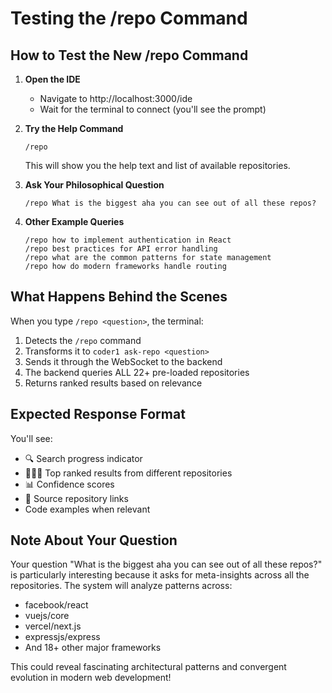 # Testing the /repo Command

## How to Test the New /repo Command

1. **Open the IDE**
   - Navigate to http://localhost:3000/ide
   - Wait for the terminal to connect (you'll see the prompt)

2. **Try the Help Command**
   ```
   /repo
   ```
   This will show you the help text and list of available repositories.

3. **Ask Your Philosophical Question**
   ```
   /repo What is the biggest aha you can see out of all these repos?
   ```

4. **Other Example Queries**
   ```
   /repo how to implement authentication in React
   /repo best practices for API error handling  
   /repo what are the common patterns for state management
   /repo how do modern frameworks handle routing
   ```

## What Happens Behind the Scenes

When you type `/repo <question>`, the terminal:
1. Detects the `/repo` command
2. Transforms it to `coder1 ask-repo <question>`
3. Sends it through the WebSocket to the backend
4. The backend queries ALL 22+ pre-loaded repositories
5. Returns ranked results based on relevance

## Expected Response Format

You'll see:
- 🔍 Search progress indicator
- 🥇🥈🥉 Top ranked results from different repositories
- 📊 Confidence scores
- 🔗 Source repository links
- Code examples when relevant

## Note About Your Question

Your question "What is the biggest aha you can see out of all these repos?" is particularly interesting because it asks for meta-insights across all the repositories. The system will analyze patterns across:

- facebook/react
- vuejs/core
- vercel/next.js
- expressjs/express
- And 18+ other major frameworks

This could reveal fascinating architectural patterns and convergent evolution in modern web development!